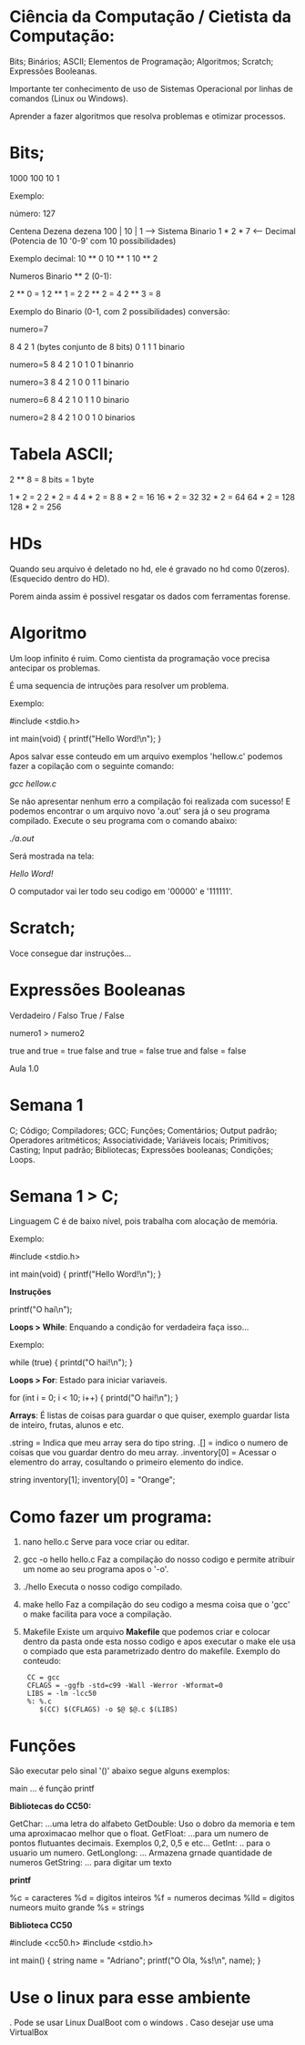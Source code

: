 # Ciência da Computação / Cietista da Computação:

Bits;
Binários;
ASCII;
Elementos de Programação;
Algoritmos;
Scratch;
Expressões Booleanas.

Importante ter conhecimento de uso de Sistemas Operacional por linhas de comandos (Linux ou Windows).

Aprender a fazer algoritmos que resolva problemas e otimizar processos.

# Bits;

1000 100 
10 1

Exemplo:

número: 127

Centena    Dezena    dezena
100      | 10       | 1   -->  Sistema Binario
1 *        2 *        7   <--  Decimal (Potencia de 10 '0-9' com 10 possibilidades)

Exemplo decimal: 
10 ** 0
10 ** 1
10 ** 2

Numeros Binario ** 2 (0-1):

2 ** 0 = 1
2 ** 1 = 2
2 ** 2 = 4
2 ** 3 = 8

Exemplo do Binario (0-1, com 2 possibilidades) conversão:

numero=7

8   4   2   1 (bytes conjunto de 8 bits)
0   1   1   1 binario

numero=5
8   4   2   1
0   1   0   1  binanrio

numero=3
8   4   2   1
0   0   1   1 binario

numero=6
8   4   2   1
0   1   1   0 binario

numero=2
8   4   2   1
0   0   1   0 binarios

# Tabela ASCII;

2 ** 8 = 8 bits = 1 byte

1 * 2 = 2
2 * 2 = 4
4 * 2 = 8
8 * 2 = 16
16 * 2 = 32
32 * 2 = 64
64 * 2 = 128
128 * 2 = 256

# HDs

Quando seu arquivo é deletado no hd, ele é gravado no hd como 0(zeros). (Esquecido dentro do HD).

Porem ainda assim é possivel resgatar os dados com ferramentas forense.

# Algoritmo

Um loop infinito é ruim. Como cientista da programação voce precisa antecipar os problemas.

É uma sequencia de intruções para resolver um problema.

Exemplo:

#include <stdio.h>

int
main(void)
{
        printf("Hello Word!\n");
}


Apos salvar esse conteudo em um arquivo exemplos 'hellow.c' podemos fazer a copilação com o seguinte comando:

*gcc hellow.c*

Se não apresentar nenhum erro a compilação foi realizada com sucesso!
E podemos encontrar o um arquivo novo 'a.out' sera já o seu programa compilado.
Execute o seu programa com o comando abaixo:

*./a.out*

Será mostrada na tela:

*Hello Word!*


O computador vai ler todo seu codigo em '00000' e '111111'.

# Scratch;

Voce consegue dar instruções...

# Expressões Booleanas

Verdadeiro / Falso
True / False

numero1 > numero2

 true and  true = true
 false and true = false
 true and false = false

 
Aula 1.0

# Semana 1

C;
Código;
Compiladores;
GCC;
Funções;
Comentários;
Output padrão;
Operadores aritméticos;
Associatividade;
Variáveis locais;
Primitivos;
Casting;
Input padrão;
Bibliotecas;
Expressões booleanas;
Condições;
Loops.

# Semana 1 > C;

Linguagem C é de baixo nível, pois trabalha com alocação de memória.

Exemplo:

#include <stdio.h>

int
main(void)
{
        printf("Hello Word!\n");
}

**Instruções**

printf("O hai\n");

**Loops > While**: Enquando a condição for verdadeira faça isso...

Exemplo:

while (true)
{
        printd("O hai!\n");
}

**Loops > For**: Estado para iniciar variaveis.

for (int i = 0; i < 10; i++)
{
        printd("O hai!\n");
}

**Arrays**: É listas de coisas para guardar o que quiser, exemplo guardar lista de inteiro, frutas, alunos e etc.

.string = Indica que meu array sera do tipo string.
.[] = indico o numero de coisas que vou guardar dentro do meu array.
.inventory[0] = Acessar o elementro do array, cosultando o primeiro elemento do indice.

string inventory[1];
inventory[0] = "Orange";

# Como fazer um programa:

1. nano hello.c
        Serve para voce criar ou editar.

2. gcc -o hello hello.c
        Faz a compilação do nosso codigo e permite atribuir um nome ao seu programa apos o '-o'.

3. ./hello
        Executa o nosso codigo compilado.

4. make hello
        Faz a compilação do seu codigo a mesma coisa que o 'gcc' o make facilita para voce a compilação. 

5. Makefile
        Existe um arquivo **Makefile** que podemos criar e colocar dentro da pasta onde esta nosso codigo e apos executar o make ele usa o compiado que esta parametrizado dentro do makefile.
        Exemplo do conteudo:
        
        CC = gcc
        CFLAGS = -ggfb -std=c99 -Wall -Werror -Wformat=0
        LIBS = -lm -lcc50
        %: %.c
           $(CC) $(CFLAGS) -o $@ $@.c $(LIBS)
           
# Funções

São executar pelo sinal '()' abaixo segue alguns exemplos:

main ... é função
printf

**Bibliotecas do CC50:**

GetChar: ...uma letra do alfabeto
GetDouble: Uso o dobro da memoria e tem uma aproximacao melhor que o float.
GetFloat: ...para um numero de pontos flutuantes decimais. Exemplos 0,2, 0,5 e etc...
GetInt: .. para o usuario um numero.
GetLonglong: ... Armazena grnade quantidade de numeros
GetString: ... para digitar um texto

**printf**

%c = caracteres
%d = digitos inteiros
%f = numeros decimas
%lld = digitos numeors muito grande
%s = strings
           
**Biblioteca CC50**

#include <cc50.h>
#include <stdio.h>

int
main()
{
        string name = "Adriano";
        printf("O Ola, %s!\n", name);
}

# Use o linux para esse ambiente

. Pode se usar Linux DualBoot com o windows
. Caso desejar use uma VirtualBox

# 

           
        







